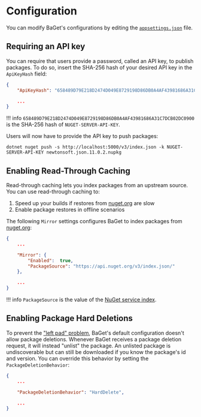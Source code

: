 # Configuration

You can modify BaGet's configurations by editing the [`appsettings.json`](https://github.com/loic-sharma/BaGet/blob/master/src/BaGet/appsettings.json) file.

## Requiring an API key

You can require that users provide a password, called an API key, to publish packages.
To do so, insert the SHA-256 hash of your desired API key in the `ApiKeyHash` field:

```json
{
    "ApiKeyHash": "658489D79E218D2474D049E8729198D86DB0A4AF43981686A31C7DCB02DC0900",

    ...
}
```

!!! info
    `658489D79E218D2474D049E8729198D86DB0A4AF43981686A31C7DCB02DC0900` is the SHA-256 hash of `NUGET-SERVER-API-KEY`.

Users will now have to provide the API key to push packages:

```
dotnet nuget push -s http://localhost:5000/v3/index.json -k NUGET-SERVER-API-KEY newtonsoft.json.11.0.2.nupkg
```

## Enabling Read-Through Caching

Read-through caching lets you index packages from an upstream source. You can use read-through
caching to:

1. Speed up your builds if restores from [nuget.org](https://nuget.org) are slow
2. Enable package restores in offline scenarios

The following `Mirror` settings configures BaGet to index packages from [nuget.org](https://nuget.org):

```json
{
    ...

    "Mirror": {
        "Enabled":  true,
        "PackageSource": "https://api.nuget.org/v3/index.json/"
    },

    ...
}
```

!!! info
    `PackageSource` is the value of the [NuGet service index](https://docs.microsoft.com/en-us/nuget/api/service-index).

## Enabling Package Hard Deletions

To prevent the ["left pad" problem](https://blog.npmjs.org/post/141577284765/kik-left-pad-and-npm), BaGet's default configuration doesn't allow package deletions. Whenever BaGet receives a package deletion request, it will instead "unlist" the package. An unlisted package is undiscoverable but can still be downloaded if you know the package's id and version. You can override this behavior by setting the `PackageDeletionBehavior`:

```json
{
    ...

    "PackageDeletionBehavior": "HardDelete",

    ...
}
```
